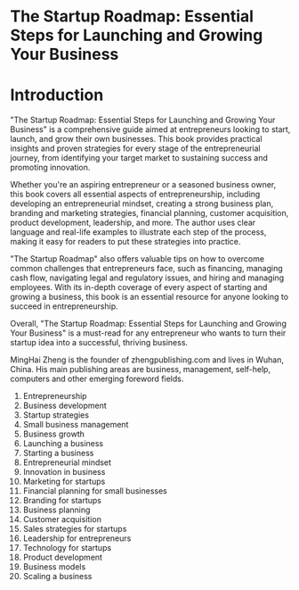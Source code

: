 # The Startup Roadmap: Essential Steps for Launching and Growing Your Business

# Introduction

"The Startup Roadmap: Essential Steps for Launching and Growing Your Business" is a comprehensive guide aimed at entrepreneurs looking to start, launch, and grow their own businesses. This book provides practical insights and proven strategies for every stage of the entrepreneurial journey, from identifying your target market to sustaining success and promoting innovation.

Whether you're an aspiring entrepreneur or a seasoned business owner, this book covers all essential aspects of entrepreneurship, including developing an entrepreneurial mindset, creating a strong business plan, branding and marketing strategies, financial planning, customer acquisition, product development, leadership, and more. The author uses clear language and real-life examples to illustrate each step of the process, making it easy for readers to put these strategies into practice.

"The Startup Roadmap" also offers valuable tips on how to overcome common challenges that entrepreneurs face, such as financing, managing cash flow, navigating legal and regulatory issues, and hiring and managing employees. With its in-depth coverage of every aspect of starting and growing a business, this book is an essential resource for anyone looking to succeed in entrepreneurship.

Overall, "The Startup Roadmap: Essential Steps for Launching and Growing Your Business" is a must-read for any entrepreneur who wants to turn their startup idea into a successful, thriving business.

MingHai Zheng is the founder of zhengpublishing.com and lives in Wuhan, China. His main publishing areas are business, management, self-help, computers and other emerging foreword fields.



1. Entrepreneurship
2. Business development
3. Startup strategies
4. Small business management
5. Business growth
6. Launching a business
7. Starting a business
8. Entrepreneurial mindset
9. Innovation in business
10. Marketing for startups
11. Financial planning for small businesses
12. Branding for startups
13. Business planning
14. Customer acquisition
15. Sales strategies for startups
16. Leadership for entrepreneurs
17. Technology for startups
18. Product development
19. Business models
20. Scaling a business



